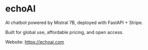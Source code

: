 # echoAI
AI chatbot powered by Mistral 7B, deployed with FastAPI + Stripe.

Built for global use, affordable pricing, and open access.

Website: https://echoai.com
